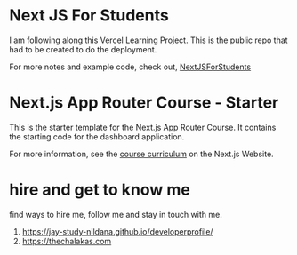 # Next JS For Students

I am following along this Vercel Learning Project. This is the public repo that had to be created to do the deployment.

For more notes and example code, check out, [NextJSForStudents](https://github.com/Jay-study-nildana/NextJSForStudents)

# Next.js App Router Course - Starter

This is the starter template for the Next.js App Router Course. It contains the starting code for the dashboard application.

For more information, see the [course curriculum](https://nextjs.org/learn) on the Next.js Website.

# hire and get to know me

find ways to hire me, follow me and stay in touch with me.

1. https://jay-study-nildana.github.io/developerprofile/
1. https://thechalakas.com